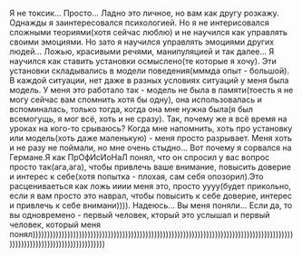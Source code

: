 Я не токсик... Просто... Ладно это личное, но вам как другу розкажу. Однажды я заинтересовался психологией. Но я не интерисовался сложными теориями(хотя сейчас люблю) и не научился как управлять своими эмоциями. Но зато я научился управлять эмоциями других людей... Ложью, красивыми речями, манипуляцией и так далее... Я научился как ставить установки осмыслено(те которые я хочу). Эти установки складывались в модели поведения(мммда опыт - большой). В каждой ситуации, нет даже в разных условиях ситуаций у меня была модель. У меня это работало так - модель не была в памяти(тоесть я не могу сейчас вам спомнить хотя бы одну), она использовалась и вспоминалась, только тогда, когда она мне нужна была(я был всемогущь, я мог всё, хоть и не сразу). Так, почему же я всё время на уроках на кого-то срываюсь? Когда мне напомнить, хоть про установку или модель(хоть даже маленькую) - меня просто разрывает. Меня хоть и не разу не поймали, но мне очень стыдно... Вот почему я сорвался на Германе.Я как ПрОфИсИоНаЛ понял, что он спросил у вас вопрос просто так(ага,ага), чтобы привлечь ваше внимание, повысить доверие и интерес к себе(хотя попытка - плохая, сам себя опозорил).Это расцениваеться как ложь ииии меня это, просто уууу(будет прикольно, если я вам просто это наврал, чтобы повысить к себе доверие, интерес и привлечь к себе внимани)))). Надеюсь... Вы меня поняли... Если да, то вы одновремено - первый человек, кторый это услышал и первый человек, который меня понял)))))))))))))))))))))))))))))))))))))))))))))))))))))))))))))))))))))))))))))))))))))))))))))))))))))))))))))))))))))))))))
